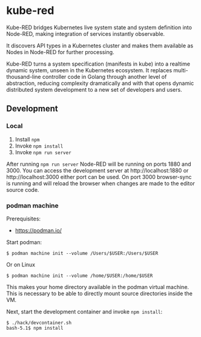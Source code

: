 # kube-red

Kube-RED bridges Kubernetes live system state and system definition into Node-RED, making integration of services instantly observable.

It discovers API types in a Kubernetes cluster and makes them available as Nodes in Node-RED for further processing.

Kube-RED turns a system specification (manifests in kube) into a realtime dynamic system, unseen in the Kubernetes ecosystem. It replaces multi-thousand-line controller code in Golang through another level of abstraction, reducing complexity dramatically and with that opens dynamic distributed system development to a new set of developers and users.

## Development

### Local

1. Install `npm`
2. Invoke `npm install`
3. Invoke `npm run server`

After running `npm run server` Node-RED will be running on ports 1880 and 3000.
You can access the development server at http://localhost:1880 or http://localhost:3000 either port can be used.
On port 3000 browser-sync is running and will reload the browser when changes are made to the editor source code.

### podman machine

Prerequisites:
-  https://podman.io/

Start podman:
```
$ podman machine init --volume /Users/$USER:/Users/$USER
```

Or on Linux

```
$ podman machine init --volume /home/$USER:/home/$USER
```

This makes your home directory available in the podman virtual machine.
This is necessary to be able to directly mount source directories inside the VM.

Next, start the development container and invoke `npm install`:

```
$ ./hack/devcontainer.sh
bash-5.1$ npm install
```
